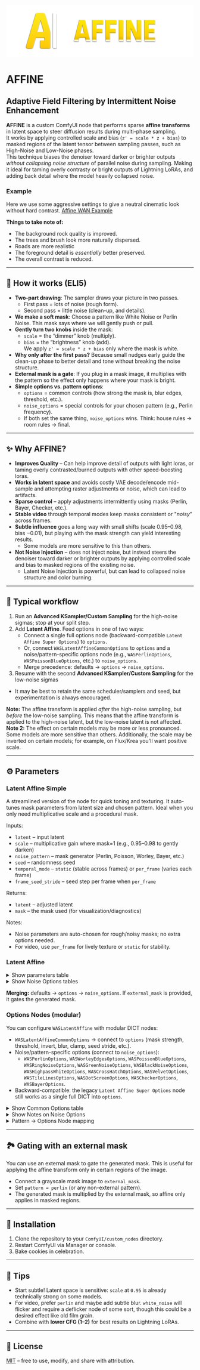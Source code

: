 ![Affine Logo](banner.png)

# AFFINE
## Adaptive Field Filtering by Intermittent Noise Enhancement

**AFFINE** is a custom ComfyUI node that performs sparse **affine transforms** in latent space to steer diffusion results during multi-phase sampling.  
It works by applying controlled scale and bias (`z' = scale * z + bias`) to masked regions of the latent tensor between sampling passes, such as High-Noise and Low-Noise phases.  
This technique biases the denoiser toward darker or brighter outputs *without collapsing noise structure* of parallel noise during sampling. Making it ideal for taming overly contrasty 
or bright outputs of Lightning LoRAs, and adding back detail where the model heavily collapsed noise.

### Example
Here we use some aggressive settings to give a neutral cinematic look without hard contrast.
[Affine WAN Example](https://streamable.com/wyc2le)

**Things to take note of:**
- The background rock quality is improved.
- The trees and brush look more naturally dispersed.
- Roads are more realistic
- The foreground detail is *essentially* better preserved.
- The overall contrast is reduced.


---

## 🧠 How it works (ELI5)

- **Two-part drawing**: The sampler draws your picture in two passes.
  - First pass = lots of noise (rough form).  
  - Second pass = little noise (clean-up, and details).
- **We make a soft mask**: Choose a pattern like White Noise or Perlin Noise. This mask says where we will gently push or pull.
- **Gently turn two knobs** inside the mask:  
  - `scale` = the “dimmer” knob (multiply).  
  - `bias` = the “brightness” knob (add).  
  We apply `z' = scale * z + bias` only where the mask is white.
- **Why only after the first pass?** Because small nudges early guide the clean-up phase to better detail and tone without breaking the noise structure.
- **External mask is a gate**: If you plug in a mask image, it multiplies with the pattern so the effect only happens where your mask is bright.
- **Simple options vs. pattern options**:  
  - `options` = common controls (how strong the mask is, blur edges, threshold, etc.).  
  - `noise_options` = special controls for your chosen pattern (e.g., Perlin frequency).  
  - If both set the same thing, `noise_options` wins. Think: house rules → room rules → final.

---

## ✨ Why AFFINE?

- **Improves Quality** – Can help improve detail of outputs with light loras, or taming overly contrasted/burned outputs with other speed-boosting loras.
- **Works in latent space** and avoids costly VAE decode/encode mid-sample and attempting raster adjustments or noise, which can lead to artifacts.  
- **Sparse control** – apply adjustments intermittently using masks (Perlin, Bayer, Checker, etc.).  
- **Stable video** through temporal modes keep masks consistent or "*noisy*" across frames.  
- **Subtle influence** goes a long way with small shifts (scale 0.95–0.98, bias −0.01), but playing with the mask strength can yield interesting results. 
  - Some models are more sensitive to this than others.
- **Not Noise Injection** – does not inject noise, but instead steers the denoiser toward darker or brighter outputs by applying controlled scale and bias to masked regions of the existing noise.
  - Latent Noise Injection is powerful, but can lead to collapsed noise structure and color burning.

---

## 🔧 Typical workflow
1. Run an **Advanced KSampler/Custom Sampling** for the high-noise sigmas; stop at your split step.  
2. Add **Latent Affine**. Feed options in one of two ways:  
   - Connect a single full options node (backward-compatible `Latent Affine Super Options`) to `options`.  
   - Or, connect `WASLatentAffineCommonOptions` to `options` and a noise/pattern-specific options node (e.g., `WASPerlinOptions`, `WASPoissonBlueOptions`, etc.) to `noise_options`.  
   - Merge precedence: defaults → `options` → `noise_options`.  
3. Resume with the second **Advanced KSampler/Custom Sampling** for the low-noise sigmas 
  - It may be best to retain the same scheduler/samplers and seed, but experimentation is always encouraged.  

**Note:** The affine transform is applied *after* the high-noise sampling, but *before* the low-noise sampling. This means that the affine transform is applied to the high-noise latent, but the low-noise latent is not affected.
**Note 2:** The effect on certain models may be more or less pronounced. Some models are more sensitive than others. Additionally, the scale may be inverted on certain models; for example, on Flux/Krea you'll want positive scale.

---

## ⚙️ Parameters

### Latent Affine Simple

A streamlined version of the node for quick toning and texturing. It auto-tunes mask parameters from latent size and chosen pattern. Ideal when you only need multiplicative scale and a procedural mask.

Inputs:
- `latent` – input latent
- `scale` – multiplicative gain where mask=1 (e.g., 0.95–0.98 to gently darken)
- `noise_pattern` – mask generator (Perlin, Poisson, Worley, Bayer, etc.)
- `seed` – randomness seed
- `temporal_mode` – `static` (stable across frames) or `per_frame` (varies each frame)
- `frame_seed_stride` – seed step per frame when `per_frame`

Returns:
- `latent` – adjusted latent
- `mask` – the mask used (for visualization/diagnostics)

Notes:
- Noise parameters are auto-chosen for rough/noisy masks; no extra options needed.
- For video, use `per_frame` for lively texture or `static` for stability.

### Latent Affine

<details>
<summary>Show parameters table</summary>


| Parameter | Description | Influence | Neutral Cinematic | Soft Vignette | Detail Recovery | High Contrast Stylized |
|---|---|---|---|---|---|---|
| `scale` | Multiplicative gain where mask=1. | <1 darkens; >1 brightens. Sensitive; start subtle. | 0.95 | 0.97 | 1.03 | 1.08 |
| `bias` | Additive offset where mask=1. | Shifts exposure; complements `scale`. | −0.02 | 0.00 | +0.01 | +0.03 |
| `pattern` | Mask generator. | Defines spatial selection. | `perlin` | `bayer` | `perlin` | `checker` |
| `temporal_mode` | Mask evolution over frames. | `static` = consistent, `per_frame` = varying. | `static` | `static` | `static` | `static` |
| `seed` | Procedural randomness seed. | Fix for repeatability; vary for alternates. | 0 | 0 | 0 | 0 |
| `external_mask` | IMAGE input (optional). | If `pattern='external_mask'` it is the mask. Otherwise, if connected, it gates the generated mask. | — | — | — | — |
| `options` | DICT: base/common/full options. | Use `WASLatentAffineCommonOptions` or full legacy node. | connected | connected | connected | connected |
| `noise_options` | DICT: overlay for pattern-specific params. | E.g., Worley/Perlin/Poisson settings. | optional | optional | optional | optional |

</details>

<details>
<summary>Show Noise Options tables</summary>


#### WASPerlinOptions

Smooth fractal noise (organic blobs to fine detail).

| Option | Description |
|---|---|
| `perlin_scale` | Base feature size in pixels. Larger = smoother patterns. |
| `perlin_octaves` | Number of noise octaves (multi-frequency detail). |
| `perlin_persistence` | Amplitude falloff per octave (lower = less high-frequency energy). |
| `perlin_lacunarity` | Frequency multiplier per octave (e.g., 2.0 doubles frequency each octave). |

#### WASWorleyEdgesOptions

Cellular noise emphasizing edges (crack-like structures).

| Option | Description |
|---|---|
| `worley_points_per_kpx` | Feature point density per 1000 pixels. Higher = finer cells. |
| `worley_metric` | Distance metric, `L2` or `L1`. |
| `worley_edge_sharpness` | Exponent to emphasize edges; higher = crisper edges. |

#### WASPoissonBlueOptions

Blue-noise Poisson-disk distance field (evenly spaced spots/voids).

| Option | Description |
|---|---|
| `poisson_radius_px` | Target Poisson-disk minimum spacing in pixels. |
| `poisson_softness` | Distance field softness for smoother masks. |

#### WASRingNoiseOptions

Narrow annulus of high frequencies (ring in frequency domain).

| Option | Description |
|---|---|
| `ring_center_frac` | Ring center as fraction of Nyquist radius. |
| `ring_bandwidth_frac` | Ring Gaussian bandwidth (thickness). |

#### WASHighpassWhiteOptions

High-pass filtered white noise (emphasize fine details/edges).

| Option | Description |
|---|---|
| `highpass_cutoff_frac` | Butterworth HPF cutoff as fraction of Nyquist. |
| `highpass_order` | Butterworth order (steeper when higher). |

#### WASCrossHatchOptions

Oriented gratings and cross-hatch patterns.

| Option | Description |
|---|---|
| `hatch_freq_cyc_px` | Line frequency in cycles/pixel. Higher = denser lines. |
| `hatch_angle1_deg` | First hatch angle (degrees). |
| `hatch_angle2_deg` | Second cross angle (degrees). |
| `hatch_square` | Use square wave (adds harmonics). |
| `hatch_phase_jitter` | Random phase jitter [0..1]. |
| `hatch_supersample` | Supersampling factor (anti-aliasing). |

#### WASTileLinesOptions

Oriented lines randomized per tile (directional micro-structure).

| Option | Description |
|---|---|
| `tile_line_tile_size` | Tile edge length in pixels. |
| `tile_line_freq_cyc_px` | Line frequency in cycles/pixel per tile. |
| `tile_line_jitter` | Phase/orientation jitter per tile [0..1]. |

#### WASDotScreenOptions

Halftone-style dots with jitter (print-like texture).

| Option | Description |
|---|---|
| `dot_cell_size` | Halftone cell size (px). |
| `dot_jitter_px` | Dot center jitter (px). |
| `dot_fill_ratio` | Approximate fill area per cell (0..1). |

#### WASVelvetOptions

Sparse high-frequency impulses (speckled highlights).

| Option | Description |
|---|---|
| `velvet_taps_per_kpx` | Impulse density: taps per 1000 pixels. |

#### WASGreenNoiseOptions

Band-pass mid-frequency emphasis (between low and high frequencies).

| Option | Description |
|---|---|
| `green_center_frac` | Band-pass center as fraction of Nyquist (mid-frequencies). |
| `green_bandwidth_frac` | Relative bandwidth around the center frequency. |

#### WASBlackNoiseOptions

Sparse narrowband spectrum in rFFT domain (structured frequency bands).

| Option | Description |
|---|---|
| `black_bins_per_kpx` | Active frequency bins per 1000 pixels (rFFT domain). |

#### WASCheckerOptions

Checkerboard tiles (binary grid pattern).

| Option | Description |
|---|---|
| `checker_size` | Checkerboard cell size (px). |

#### WASBayerOptions

Ordered dithering matrix (Bayer) tiling.

| Option | Description |
|---|---|
| `bayer_size` | Bayer matrix base size (px). |

</details>

**Merging:** defaults → `options` → `noise_options`. If `external_mask` is provided, it gates the generated mask.

### Options Nodes (modular)

You can configure `WASLatentAffine` with modular DICT nodes:

- `WASLatentAffineCommonOptions` → connect to `options` (mask strength, threshold, invert, blur, clamp, seed stride, etc.).
- Noise/pattern-specific options (connect to `noise_options`):
  - `WASPerlinOptions`, `WASWorleyEdgesOptions`, `WASPoissonBlueOptions`, `WASRingNoiseOptions`, `WASGreenNoiseOptions`, `WASBlackNoiseOptions`, `WASHighpassWhiteOptions`, `WASCrossHatchOptions`, `WASVelvetOptions`, `WASTileLinesOptions`, `WASDotScreenOptions`, `WASCheckerOptions`, `WASBayerOptions`.
- Backward-compatible: the legacy `Latent Affine Super Options` node still works as a single full DICT into `options`.

<details>
<summary>Show Common Options table</summary>


| Option | Description | Influence | Neutral Cinematic | Soft Vignette | Detail Recovery | High Contrast Stylized |
|---|---|---|---|---|---|---|
| `mask_strength` | Scales mask intensity. | Higher → stronger effect. | 1.0 | 0.8 | 0.7 | 1.2 |
| `threshold` | Binarize if >0. | Higher → sparser white areas. | 0.6 | 0.3 | 0.4 | 0.7 |
| `invert_mask` | Invert after threshold/blur. | Swap affected regions. | False | True | False | False |
| `blur_ksize` | Gaussian kernel size (odd). | Larger → softer edges. | 5 | 3 | 5 | 0 |
| `blur_sigma` | Gaussian sigma. | Blur strength (with ksize>1). | 1.0 | 0.5 | 1.0 | 0.0 |
| `clamp` | Enable output clamping. | Prevents extreme values. | False | False | False | False |
| `clamp_min` | Lower clamp bound. | Used if `clamp=True`. | — | — | — | — |
| `clamp_max` | Upper clamp bound. | Used if `clamp=True`. | — | — | — | — |
| `frame_seed_stride` | Seed step per frame. | Used when `temporal_mode='per_frame'`. | 9973 | 9973 | 9973 | 9973 |

</details>

<details>
<summary>Show Notes on Noise Options</summary>

- Noise-specific parameters live in their respective nodes (e.g., Perlin frequency, Poisson radius, Worley jitter). Use node tooltips for ranges and guidance.
- Connect only the relevant noise node for your chosen `pattern`. Unused keys are ignored.

</details>

<details>
<summary>Pattern → Options Node mapping</summary>

- `perlin` → `WASPerlinOptions`
- `worley_edges` → `WASWorleyEdgesOptions`
- `poisson_blue_mask` → `WASPoissonBlueOptions`
- `ring_noise` → `WASRingNoiseOptions`
- `highpass_white` → `WASHighpassWhiteOptions`
- `cross_hatch` → `WASCrossHatchOptions`
- `tile_oriented_lines` → `WASTileLinesOptions`
- `dot_screen_jitter` → `WASDotScreenOptions`
- `velvet_noise` → `WASVelvetOptions`
- `green_noise` → `WASGreenNoiseOptions`
- `black_noise` → `WASBlackNoiseOptions`
- `checker` → `WASCheckerOptions`
- `bayer` → `WASBayerOptions`
- `white_noise`, `pink_noise`, `brown_noise`/`red_noise`, `blue_noise`, `violet_noise`/`purple_noise` → no dedicated options node; use only `WASLatentAffineCommonOptions`.

</details>

---

## 🏞️ Gating with an external mask
You can use an external mask to gate the generated mask. This is useful for applying the affine transform only in certain regions of the image.

- Connect a grayscale mask image to `external_mask`.
- Set `pattern = perlin` (or any non-external pattern).
- The generated mask is multiplied by the external mask, so affine only applies in masked regions.

---

## 📂 Installation

1. Clone the repository to your `ComfyUI/custom_nodes` directory.
2. Restart ComfyUI via Manager or console.  
3. Bake cookies in celebration.

---

## 🧪 Tips
- Start subtle! Latent space is sensitive: `scale` at `0.95` is already technically strong on some models.  
- For video, prefer `perlin` and maybe add subtle blur. `white_noise` will flicker and require a deflicker node of some sort, though this could be a desired effect like old film grain.  
- Combine with **lower CFG (1–2)** for best results on Lightning LoRAs.  

---

## 📜 License
[MIT](LICENSE) – free to use, modify, and share with attribution.
